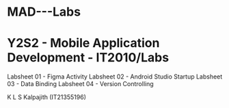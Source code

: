 # MAD---Labs

# Y2S2 - Mobile Application Development - IT2010/Labs

Labsheet 01 - Figma Activity
Labsheet 02 - Android Studio Startup
Labsheet 03 - Data Binding
Labsheet 04 - Version Controlling


K L S Kalpajith (IT21355196)

